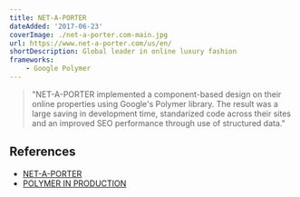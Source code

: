 ```yaml
---
title: NET-A-PORTER
dateAdded: '2017-06-23'
coverImage: ./net-a-porter.com-main.jpg
url: https://www.net-a-porter.com/us/en/
shortDescription: Global leader in online luxury fashion
frameworks:
    - Google Polymer
---
```


> "NET-A-PORTER implemented a component-based design on their online properties using Google's Polymer library. The result was a large saving in development time, standarized code across their sites and an improved SEO performance through use of structured data."

## References

* [NET-A-PORTER](https://developers.google.com/web/showcase/2016/net-a-porter)
* [POLYMER IN PRODUCTION](http://techblog.net-a-porter.com/2016/02/polymer-in-production/)
